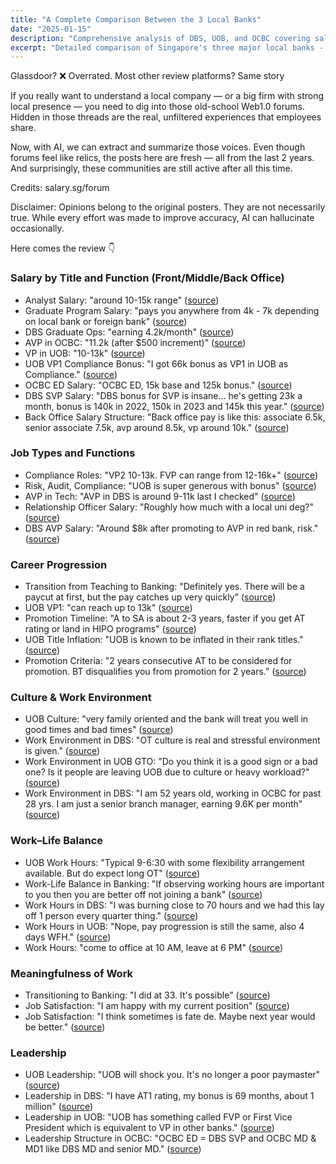 ```yaml
---
title: "A Complete Comparison Between the 3 Local Banks"
date: "2025-01-15"
description: "Comprehensive analysis of DBS, UOB, and OCBC covering salaries, culture, career progression, and work-life balance based on real employee insights."
excerpt: "Detailed comparison of Singapore's three major local banks - DBS, UOB, and OCBC - covering salary competitiveness, role variety, career progression, culture, work-life balance, and leadership opportunities."
---
```


Glassdoor? ❌ Overrated. Most other review platforms? Same story

If you really want to understand a local company — or a big firm with strong local presence — you need to dig into those old-school Web1.0 forums. Hidden in those threads are the real, unfiltered experiences that employees share.

Now, with AI, we can extract and summarize those voices. Even though forums feel like relics, the posts here are fresh — all from the last 2 years. And surprisingly, these communities are still active after all this time.

Credits: salary.sg/forum 

Disclaimer: Opinions belong to the original posters. They are not necessarily true. While every effort was made to improve accuracy, AI can hallucinate occasionally.

Here comes the review 👇


### Salary by Title and Function (Front/Middle/Back Office)
- Analyst Salary: "around 10-15k range" ([source](https://forums.salary.sg/income-jobs/10418-factual-local-bank-salaries-dbs-united-overseas-bank-oversea-chinese-banking-corporation-commoner-climbing-up-ranks-100.html))
- Graduate Program Salary: "pays you anywhere from 4k - 7k depending on local bank or foreign bank" ([source](https://forums.salary.sg/income-jobs/10418-factual-local-bank-salaries-dbs-united-overseas-bank-oversea-chinese-banking-corporation-commoner-climbing-up-ranks-100.html))
- DBS Graduate Ops: "earning 4.2k/month" ([source](https://forums.salary.sg/income-jobs/10418-factual-local-bank-salaries-dbs-united-overseas-bank-oversea-chinese-banking-corporation-commoner-climbing-up-ranks-101.html))
- AVP in OCBC: "11.2k (after $500 increment)" ([source](https://forums.salary.sg/income-jobs/10418-factual-local-bank-salaries-dbs-united-overseas-bank-oversea-chinese-banking-corporation-commoner-climbing-up-ranks-114.html))
- VP in UOB: "10-13k" ([source](https://forums.salary.sg/income-jobs/10418-factual-local-bank-salaries-dbs-united-overseas-bank-oversea-chinese-banking-corporation-commoner-climbing-up-ranks-116.html))
- UOB VP1 Compliance Bonus: "I got 66k bonus as VP1 in UOB as Compliance." ([source](https://forums.salary.sg/income-jobs/10418-factual-local-bank-salaries-dbs-united-overseas-bank-oversea-chinese-banking-corporation-commoner-climbing-up-ranks-178.html))
- OCBC ED Salary: "OCBC ED, 15k base and 125k bonus." ([source](https://forums.salary.sg/income-jobs/10418-factual-local-bank-salaries-dbs-united-overseas-bank-oversea-chinese-banking-corporation-commoner-climbing-up-ranks-180.html))
- DBS SVP Salary: "DBS bonus for SVP is insane... he's getting 23k a month, bonus is 140k in 2022, 150k in 2023 and 145k this year." ([source](https://forums.salary.sg/income-jobs/10418-factual-local-bank-salaries-dbs-united-overseas-bank-oversea-chinese-banking-corporation-commoner-climbing-up-ranks-182.html))
- Back Office Salary Structure: "Back office pay is like this: associate 6.5k, senior associate 7.5k, avp around 8.5k, vp around 10k." ([source](https://forums.salary.sg/income-jobs/10418-factual-local-bank-salaries-dbs-united-overseas-bank-oversea-chinese-banking-corporation-commoner-climbing-up-ranks-784.html))

### Job Types and Functions
- Compliance Roles: "VP2 10-13k. FVP can range from 12-16k+" ([source](https://forums.salary.sg/income-jobs/10418-factual-local-bank-salaries-dbs-united-overseas-bank-oversea-chinese-banking-corporation-commoner-climbing-up-ranks-116.html))
- Risk, Audit, Compliance: "UOB is super generous with bonus" ([source](https://forums.salary.sg/income-jobs/10418-factual-local-bank-salaries-dbs-united-overseas-bank-oversea-chinese-banking-corporation-commoner-climbing-up-ranks-126.html))
- AVP in Tech: "AVP in DBS is around 9-11k last I checked" ([source](https://forums.salary.sg/income-jobs/10418-factual-local-bank-salaries-dbs-united-overseas-bank-oversea-chinese-banking-corporation-commoner-climbing-up-ranks-161.html))
- Relationship Officer Salary: "Roughly how much with a local uni deg?" ([source](https://forums.salary.sg/income-jobs/10418-factual-local-bank-salaries-dbs-united-overseas-bank-oversea-chinese-banking-corporation-commoner-climbing-up-ranks-172.html))
- DBS AVP Salary: "Around $8k after promoting to AVP in red bank, risk." ([source](https://forums.salary.sg/income-jobs/10418-factual-local-bank-salaries-dbs-united-overseas-bank-oversea-chinese-banking-corporation-commoner-climbing-up-ranks-212.html))

### Career Progression
- Transition from Teaching to Banking: "Definitely yes. There will be a paycut at first, but the pay catches up very quickly" ([source](https://forums.salary.sg/income-jobs/10418-factual-local-bank-salaries-dbs-united-overseas-bank-oversea-chinese-banking-corporation-commoner-climbing-up-ranks-101.html))
- UOB VP1: "can reach up to 13k" ([source](https://forums.salary.sg/income-jobs/10418-factual-local-bank-salaries-dbs-united-overseas-bank-oversea-chinese-banking-corporation-commoner-climbing-up-ranks-131.html))
- Promotion Timeline: "A to SA is about 2-3 years, faster if you get AT rating or land in HIPO programs" ([source](https://forums.salary.sg/income-jobs/10418-factual-local-bank-salaries-dbs-united-overseas-bank-oversea-chinese-banking-corporation-commoner-climbing-up-ranks-171.html))
- UOB Title Inflation: "UOB is known to be inflated in their rank titles." ([source](https://forums.salary.sg/income-jobs/10418-factual-local-bank-salaries-dbs-united-overseas-bank-oversea-chinese-banking-corporation-commoner-climbing-up-ranks-202.html))
- Promotion Criteria: "2 years consecutive AT to be considered for promotion. BT disqualifies you from promotion for 2 years." ([source](https://forums.salary.sg/income-jobs/10418-factual-local-bank-salaries-dbs-united-overseas-bank-oversea-chinese-banking-corporation-commoner-climbing-up-ranks-204.html))

### Culture & Work Environment
- UOB Culture: "very family oriented and the bank will treat you well in good times and bad times" ([source](https://forums.salary.sg/income-jobs/10418-factual-local-bank-salaries-dbs-united-overseas-bank-oversea-chinese-banking-corporation-commoner-climbing-up-ranks-123.html))
- Work Environment in DBS: "OT culture is real and stressful environment is given." ([source](https://forums.salary.sg/income-jobs/10418-factual-local-bank-salaries-dbs-united-overseas-bank-oversea-chinese-banking-corporation-commoner-climbing-up-ranks-203.html))
- Work Environment in UOB GTO: "Do you think it is a good sign or a bad one? Is it people are leaving UOB due to culture or heavy workload?" ([source](https://forums.salary.sg/income-jobs/10418-factual-local-bank-salaries-dbs-united-overseas-bank-oversea-chinese-banking-corporation-commoner-climbing-up-ranks-126.html))
- Work Environment in DBS: "I am 52 years old, working in OCBC for past 28 yrs. I am just a senior branch manager, earning 9.6K per month" ([source](https://forums.salary.sg/income-jobs/10418-factual-local-bank-salaries-dbs-united-overseas-bank-oversea-chinese-banking-corporation-commoner-climbing-up-ranks-162.html))

### Work–Life Balance
- UOB Work Hours: "Typical 9-6:30 with some flexibility arrangement available. But do expect long OT" ([source](https://forums.salary.sg/income-jobs/10418-factual-local-bank-salaries-dbs-united-overseas-bank-oversea-chinese-banking-corporation-commoner-climbing-up-ranks-139.html))
- Work-Life Balance in Banking: "If observing working hours are important to you then you are better off not joining a bank" ([source](https://forums.salary.sg/income-jobs/10418-factual-local-bank-salaries-dbs-united-overseas-bank-oversea-chinese-banking-corporation-commoner-climbing-up-ranks-139.html))
- Work Hours in DBS: "I was burning close to 70 hours and we had this lay off 1 person every quarter thing." ([source](https://forums.salary.sg/income-jobs/10418-factual-local-bank-salaries-dbs-united-overseas-bank-oversea-chinese-banking-corporation-commoner-climbing-up-ranks-186.html))
- Work Hours in UOB: "Nope, pay progression is still the same, also 4 days WFH." ([source](https://forums.salary.sg/income-jobs/10418-factual-local-bank-salaries-dbs-united-overseas-bank-oversea-chinese-banking-corporation-commoner-climbing-up-ranks-187.html))
- Work Hours: "come to office at 10 AM, leave at 6 PM" ([source](https://forums.salary.sg/income-jobs/10418-factual-local-bank-salaries-dbs-united-overseas-bank-oversea-chinese-banking-corporation-commoner-climbing-up-ranks-162.html))

### Meaningfulness of Work
- Transitioning to Banking: "I did at 33. It's possible" ([source](https://forums.salary.sg/income-jobs/10418-factual-local-bank-salaries-dbs-united-overseas-bank-oversea-chinese-banking-corporation-commoner-climbing-up-ranks-101.html))
- Job Satisfaction: "I am happy with my current position" ([source](https://forums.salary.sg/income-jobs/10418-factual-local-bank-salaries-dbs-united-overseas-bank-oversea-chinese-banking-corporation-commoner-climbing-up-ranks-162.html))
- Job Satisfaction: "I think sometimes is fate de. Maybe next year would be better." ([source](https://forums.salary.sg/income-jobs/10418-factual-local-bank-salaries-dbs-united-overseas-bank-oversea-chinese-banking-corporation-commoner-climbing-up-ranks-211.html))

### Leadership
- UOB Leadership: "UOB will shock you. It's no longer a poor paymaster" ([source](https://forums.salary.sg/income-jobs/10418-factual-local-bank-salaries-dbs-united-overseas-bank-oversea-chinese-banking-corporation-commoner-climbing-up-ranks-131.html))
- Leadership in DBS: "I have AT1 rating, my bonus is 69 months, about 1 million" ([source](https://forums.salary.sg/income-jobs/10418-factual-local-bank-salaries-dbs-united-overseas-bank-oversea-chinese-banking-corporation-commoner-climbing-up-ranks-170.html))
- Leadership in UOB: "UOB has something called FVP or First Vice President which is equivalent to VP in other banks." ([source](https://forums.salary.sg/income-jobs/10418-factual-local-bank-salaries-dbs-united-overseas-bank-oversea-chinese-banking-corporation-commoner-climbing-up-ranks-212.html))
- Leadership Structure in OCBC: "OCBC ED = DBS SVP and OCBC MD & MD1 like DBS MD and senior MD." ([source](https://forums.salary.sg/income-jobs/10418-factual-local-bank-salaries-dbs-united-overseas-bank-oversea-chinese-banking-corporation-commoner-climbing-up-ranks-212.html))